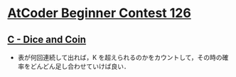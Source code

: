 # [AtCoder Beginner Contest 126](https://atcoder.jp/contests/abc126/tasks)

## [C - Dice and Coin](https://atcoder.jp/contests/abc126/tasks/abc126_c)
- 表が何回連続して出れば，K を超えられるのかをカウントして，その時の確率をどんどん足し合わせていけば良い．
